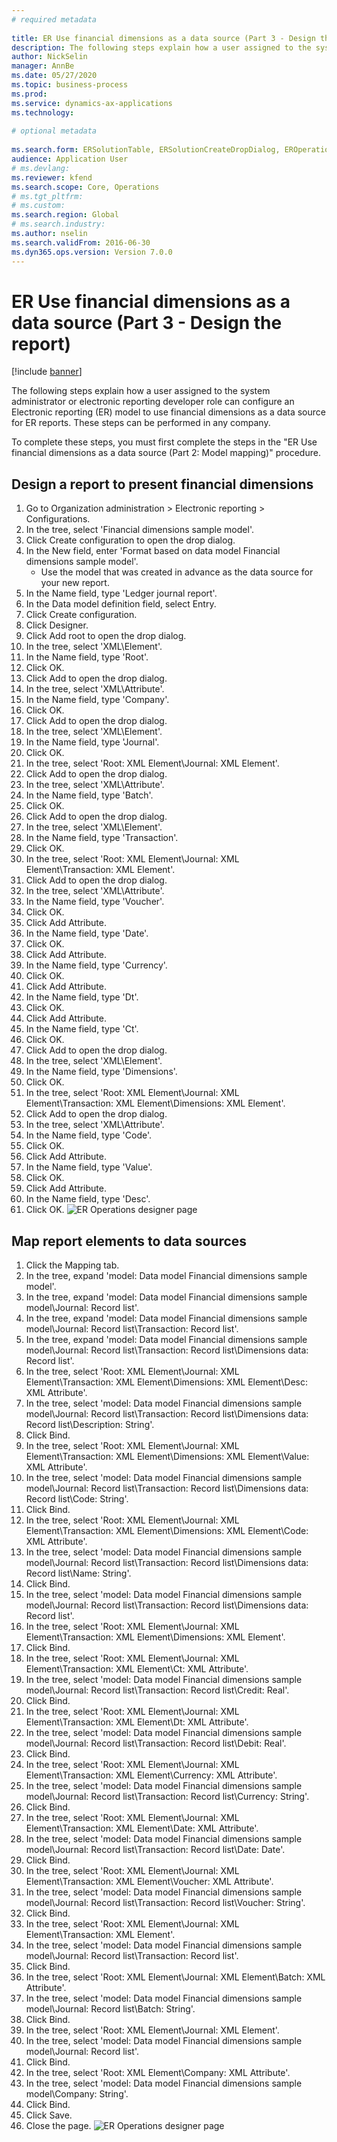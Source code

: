 ```yaml
--- 
# required metadata 
 
title: ER Use financial dimensions as a data source (Part 3 - Design the report)
description: The following steps explain how a user assigned to the system administrator or electronic reporting developer role can configure an Electronic reporting (ER) model to use financial dimensions as a data source for ER reports. 
author: NickSelin
manager: AnnBe 
ms.date: 05/27/2020
ms.topic: business-process 
ms.prod:  
ms.service: dynamics-ax-applications 
ms.technology:  
 
# optional metadata 
 
ms.search.form: ERSolutionTable, ERSolutionCreateDropDialog, EROperationDesigner, ERComponentTypeDropDialog   
audience: Application User 
# ms.devlang:  
ms.reviewer: kfend
ms.search.scope: Core, Operations 
# ms.tgt_pltfrm:  
# ms.custom:  
ms.search.region: Global
# ms.search.industry: 
ms.author: nselin
ms.search.validFrom: 2016-06-30 
ms.dyn365.ops.version: Version 7.0.0 
---
```

# ER Use financial dimensions as a data source (Part 3 - Design the report)

[!include [banner](../../includes/banner.md)]

The following steps explain how a user assigned to the system administrator or electronic reporting developer role can configure an Electronic reporting (ER) model to use financial dimensions as a data source for ER reports. These steps can be performed in any company.

To complete these steps, you must first complete the steps in the "ER Use financial dimensions as a data source (Part 2: Model mapping)" procedure.


## Design a report to present financial dimensions
1. Go to Organization administration > Electronic reporting > Configurations.
2. In the tree, select 'Financial dimensions sample model'.
3. Click Create configuration to open the drop dialog.
4. In the New field, enter 'Format based on data model Financial dimensions sample model'.
    * Use the model that was created in advance as the data source for your new report.  
5. In the Name field, type 'Ledger journal report'.
6. In the Data model definition field, select Entry.
7. Click Create configuration.
8. Click Designer.
9. Click Add root to open the drop dialog.
10. In the tree, select 'XML\Element'.
11. In the Name field, type 'Root'.
12. Click OK.
13. Click Add to open the drop dialog.
14. In the tree, select 'XML\Attribute'.
15. In the Name field, type 'Company'.
16. Click OK.
17. Click Add to open the drop dialog.
18. In the tree, select 'XML\Element'.
19. In the Name field, type 'Journal'.
20. Click OK.
21. In the tree, select 'Root: XML Element\Journal: XML Element'.
22. Click Add to open the drop dialog.
23. In the tree, select 'XML\Attribute'.
24. In the Name field, type 'Batch'.
25. Click OK.
26. Click Add to open the drop dialog.
27. In the tree, select 'XML\Element'.
28. In the Name field, type 'Transaction'.
29. Click OK.
30. In the tree, select 'Root: XML Element\Journal: XML Element\Transaction: XML Element'.
31. Click Add to open the drop dialog.
32. In the tree, select 'XML\Attribute'.
33. In the Name field, type 'Voucher'.
34. Click OK.
35. Click Add Attribute.
36. In the Name field, type 'Date'.
37. Click OK.
38. Click Add Attribute.
39. In the Name field, type 'Currency'.
40. Click OK.
41. Click Add Attribute.
42. In the Name field, type 'Dt'.
43. Click OK.
44. Click Add Attribute.
45. In the Name field, type 'Ct'.
46. Click OK.
47. Click Add to open the drop dialog.
48. In the tree, select 'XML\Element'.
49. In the Name field, type 'Dimensions'.
50. Click OK.
51. In the tree, select 'Root: XML Element\Journal: XML Element\Transaction: XML Element\Dimensions: XML Element'.
52. Click Add to open the drop dialog.
53. In the tree, select 'XML\Attribute'.
54. In the Name field, type 'Code'.
55. Click OK.
56. Click Add Attribute.
57. In the Name field, type 'Value'.
58. Click OK.
59. Click Add Attribute.
60. In the Name field, type 'Desc'.
61. Click OK.
![ER Operations designer page](../media/er-financial-dimensions-guides-format1.png)

## Map report elements to data sources
1. Click the Mapping tab.
2. In the tree, expand 'model: Data model Financial dimensions sample model'.
3. In the tree, expand 'model: Data model Financial dimensions sample model\Journal: Record list'.
4. In the tree, expand 'model: Data model Financial dimensions sample model\Journal: Record list\Transaction: Record list'.
5. In the tree, expand 'model: Data model Financial dimensions sample model\Journal: Record list\Transaction: Record list\Dimensions data: Record list'.
6. In the tree, select 'Root: XML Element\Journal: XML Element\Transaction: XML Element\Dimensions: XML Element\Desc: XML Attribute'.
7. In the tree, select 'model: Data model Financial dimensions sample model\Journal: Record list\Transaction: Record list\Dimensions data: Record list\Description: String'.
8. Click Bind.
9. In the tree, select 'Root: XML Element\Journal: XML Element\Transaction: XML Element\Dimensions: XML Element\Value: XML Attribute'.
10. In the tree, select 'model: Data model Financial dimensions sample model\Journal: Record list\Transaction: Record list\Dimensions data: Record list\Code: String'.
11. Click Bind.
12. In the tree, select 'Root: XML Element\Journal: XML Element\Transaction: XML Element\Dimensions: XML Element\Code: XML Attribute'.
13. In the tree, select 'model: Data model Financial dimensions sample model\Journal: Record list\Transaction: Record list\Dimensions data: Record list\Name: String'.
14. Click Bind.
15. In the tree, select 'model: Data model Financial dimensions sample model\Journal: Record list\Transaction: Record list\Dimensions data: Record list'.
16. In the tree, select 'Root: XML Element\Journal: XML Element\Transaction: XML Element\Dimensions: XML Element'.
17. Click Bind.
18. In the tree, select 'Root: XML Element\Journal: XML Element\Transaction: XML Element\Ct: XML Attribute'.
19. In the tree, select 'model: Data model Financial dimensions sample model\Journal: Record list\Transaction: Record list\Credit: Real'.
20. Click Bind.
21. In the tree, select 'Root: XML Element\Journal: XML Element\Transaction: XML Element\Dt: XML Attribute'.
22. In the tree, select 'model: Data model Financial dimensions sample model\Journal: Record list\Transaction: Record list\Debit: Real'.
23. Click Bind.
24. In the tree, select 'Root: XML Element\Journal: XML Element\Transaction: XML Element\Currency: XML Attribute'.
25. In the tree, select 'model: Data model Financial dimensions sample model\Journal: Record list\Transaction: Record list\Currency: String'.
26. Click Bind.
27. In the tree, select 'Root: XML Element\Journal: XML Element\Transaction: XML Element\Date: XML Attribute'.
28. In the tree, select 'model: Data model Financial dimensions sample model\Journal: Record list\Transaction: Record list\Date: Date'.
29. Click Bind.
30. In the tree, select 'Root: XML Element\Journal: XML Element\Transaction: XML Element\Voucher: XML Attribute'.
31. In the tree, select 'model: Data model Financial dimensions sample model\Journal: Record list\Transaction: Record list\Voucher: String'.
32. Click Bind.
33. In the tree, select 'Root: XML Element\Journal: XML Element\Transaction: XML Element'.
34. In the tree, select 'model: Data model Financial dimensions sample model\Journal: Record list\Transaction: Record list'.
35. Click Bind.
36. In the tree, select 'Root: XML Element\Journal: XML Element\Batch: XML Attribute'.
37. In the tree, select 'model: Data model Financial dimensions sample model\Journal: Record list\Batch: String'.
38. Click Bind.
39. In the tree, select 'Root: XML Element\Journal: XML Element'.
40. In the tree, select 'model: Data model Financial dimensions sample model\Journal: Record list'.
41. Click Bind.
42. In the tree, select 'Root: XML Element\Company: XML Attribute'.
43. In the tree, select 'model: Data model Financial dimensions sample model\Company: String'.
44. Click Bind.
45. Click Save.
46. Close the page.
![ER Operations designer page](../media/er-financial-dimensions-guides-format2.png)

